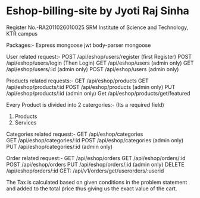 # Eshop-billing-site  by Jyoti Raj Sinha
Register No.-RA2011026010025
SRM Institute of Science and Technology, KTR campus


Packages:-
Express
mongoose
jwt
body-parser
mongoose


  User related request:-
POST     /api/eshop/users/register                                      (first Register)
POST     /api/eshop/users/login                                         (Then Login)
GET      /api/eshop/users                                               (admin only)
GET      /api/eshop/users/:id                                           (admin only)
POST     /api/eshop/users                                               (admin only)

  Products related requests:-
GET      /api/eshop/products
GET      /api/eshop/products/:id
POST     /api/eshop/products                                            (admin only)
PUT      /api/eshop/products/:id                                        (admin only)
Get      /api/eshop/products/get/featured

Every Product is divided into 2 catergories:-                           (Its a required field)
1) Products
2) Services

 Categories related request:-
GET      /api/eshop/categories                                          
GET      /api/eshop/categories/:id
POST     /api/eshop/categories                                          (admin only)
PUT      /api/eshop/categories/:id                                      (admin only)

  Order related request:-
GET      /api/eshop/orders
GET      /api/eshop/orders/:id
POST     /api/eshop/orders
PUT      /api/eshop/orders/:id                                          (admin only)
DELETE   /api/eshop/orders/:id
GET:     /api/v1/orders/get/userorders/:userid

The Tax is calculated based on given conditions in the problem statement and added to the total price thus giving us the exact value of the cart.


  
